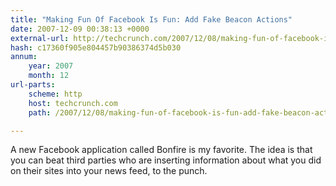 ```yaml
---
title: "Making Fun Of Facebook Is Fun: Add Fake Beacon Actions"
date: 2007-12-09 00:38:13 +0000
external-url: http://techcrunch.com/2007/12/08/making-fun-of-facebook-is-fun-add-fake-beacon-actions/
hash: c17360f905e804457b90386374d5b030
annum:
    year: 2007
    month: 12
url-parts:
    scheme: http
    host: techcrunch.com
    path: /2007/12/08/making-fun-of-facebook-is-fun-add-fake-beacon-actions/

---
```


A new Facebook application called Bonfire is my favorite. The idea is that you can beat third parties who are inserting information about what you did on their sites into your news feed, to the punch.
